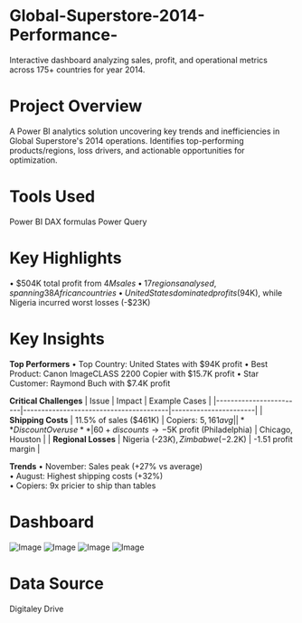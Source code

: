 # Global-Superstore-2014-Performance-
Interactive dashboard analyzing sales, profit, and operational metrics across 175+ countries for year 2014.
# Project Overview
A Power BI analytics solution uncovering key trends and inefficiencies in Global Superstore's 2014 operations. Identifies top-performing products/regions, loss drivers, and actionable opportunities for optimization.
# Tools Used
Power BI
DAX formulas 
Power Query 
# Key Highlights
•	$504K total profit from $4M sales  
•	17 regions analysed, spanning 38 African countries 
•	United States dominated profits ($94K), while Nigeria incurred worst losses (-$23K)  
# Key Insights
**Top Performers**
•	Top Country: United States with $94K profit 
•	Best Product: Canon ImageCLASS 2200 Copier with $15.7K profit
•	Star Customer: Raymond Buch with $7.4K profit

**Critical Challenges**
| Issue                  |              Impact                              | Example Cases         |
|------------------------|----------------------------------------|-----------------------|
| **Shipping Costs**     | 11.5% of sales ($461K)            | Copiers: $5,161 avg   |
| **Discount Overuse**   | 60+ discounts → -$5K profit (Philadelphia) | Chicago, Houston  |
| **Regional Losses**    | Nigeria (-$23K), Zimbabwe (-$2.2K)     | -1.51 profit margin  |

 **Trends**
•	November: Sales peak (+27% vs average)  
•	August: Highest shipping costs (+32%)  
•	Copiers: 9x pricier to ship than tables  
 

# Dashboard
![Image](https://github.com/user-attachments/assets/12b893c0-4f30-417a-b367-b94071c0b74e)
![Image](https://github.com/user-attachments/assets/953f76b7-97f4-47bc-9325-129b07e40d3d)
![Image](https://github.com/user-attachments/assets/d2519743-defa-4e46-8199-ea59453e7f88)
![Image](https://github.com/user-attachments/assets/90207f53-4928-43ed-be6e-e7e5875bf194)


# Data Source
Digitaley Drive



